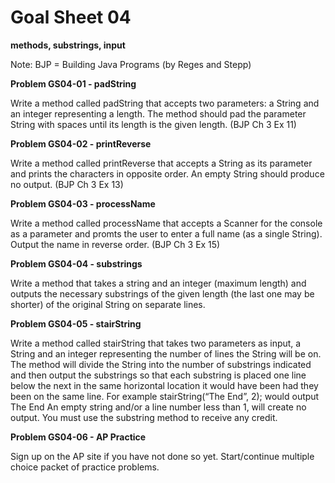 # Goal Sheet 04

**methods, substrings, input**

Note: BJP = Building Java Programs (by Reges and Stepp)

**Problem GS04-01 - padString**

Write a method called padString that accepts two parameters: a String and an integer representing a length.  The method should pad the parameter String with spaces until its length is the given length. (BJP Ch 3 Ex 11)

**Problem GS04-02 - printReverse**

Write a method called printReverse that accepts a String as its parameter and prints the characters in opposite order.  An empty String should produce no output. (BJP Ch 3 Ex 13)

**Problem GS04-03 - processName**

Write a method called processName that accepts a Scanner for the console as a parameter and promts the user to enter a full name (as a single String).  Output the name in reverse order. (BJP Ch 3 Ex 15)

**Problem GS04-04 - substrings**

Write a method that takes a string and an integer (maximum length) and outputs the necessary substrings of the given length (the last one may be shorter) of the original String on separate lines.

**Problem GS04-05 - stairString**

Write a method called stairString that takes two parameters as input, a String and an integer representing the number of lines the String will be on.  The method will divide the String into the number of substrings indicated and then output the substrings so that each substring is placed one line below the next in the same horizontal location it would have been had they been on the same line.  For example stairString(“The End”, 2); would output
The
    End
An empty string and/or a line number less than 1, will create no output.  You must use the substring method to receive any credit.


**Problem GS04-06 - AP Practice**

Sign up on the AP site if you have not done so yet.  Start/continue multiple choice packet of practice problems.
